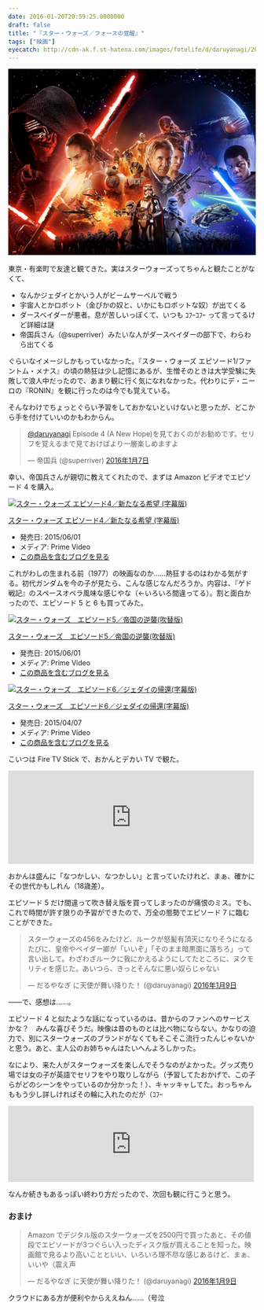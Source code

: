 ```yaml
---
date: 2016-01-20T20:59:25.0000000
draft: false
title: "『スター・ウォーズ／フォースの覚醒』"
tags: ["映画"]
eyecatch: http://cdn-ak.f.st-hatena.com/images/fotolife/d/daruyanagi/20160120/20160120203552.jpg
---
```

<p><span itemscope itemtype="http://schema.org/Photograph"><img src="20160120203552.jpg" alt="f:id:daruyanagi:20160120203552j:plain" title="f:id:daruyanagi:20160120203552j:plain" class="hatena-fotolife" itemprop="image"></span></p><p>東京・有楽町で友達と観てきた。実はスターウォーズってちゃんと観たことがなくて、</p>

<ul>
<li>なんかジェダイとかいう人がビームサーベルで戦う</li>
<li>宇宙人とかロボット（金ぴかの奴と、いかにもロボットな奴）が出てくる</li>
<li>ダースベイダーが悪者。息が苦しいっぽくて、いつも ｺﾌｰｺﾌｰ って言ってるけど詳細は謎</li>
<li>帝国兵さん（@superriver）みたいな人がダースベイダーの部下で、わらわら出てくる</li>
</ul><p>ぐらいなイメージしかもっていなかった。『スター・ウォーズ エピソード1/ファントム・メナス』の頃の熱狂は少し記憶にあるが、生憎そのときは大学受験に失敗して浪人中だったので、あまり観に行く気になれなかった。代わりにデ・ニーロの『RONIN』を観に行ったのは今でも覚えている。</p><p>そんなわけでちょっとぐらい予習をしておかないといけないと思ったが、どこから手を付けていいのかもわからん。</p><p><blockquote class="twitter-tweet" data-lang="ja"><p lang="ja" dir="ltr"><a href="https://twitter.com/daruyanagi?ref_src=twsrc%5Etfw">@daruyanagi</a> Episode 4 (A New Hope)を見ておくのがお勧めです。セリフを覚えるまで見ておけばより一層楽しめますよ</p>&mdash; 帝国兵 (@superriver) <a href="https://twitter.com/superriver/status/685244929283473408?ref_src=twsrc%5Etfw">2016年1月7日</a></blockquote><script async src="https://platform.twitter.com/widgets.js" charset="utf-8"></script></p><p>幸い、帝国兵さんが親切に教えてくれたので、まずは Amazon ビデオでエピソード 4 を購入。</p><p><div class="hatena-asin-detail"><a href="http://www.amazon.co.jp/exec/obidos/ASIN/B00VLAVCIM/bestylesnet-22/"><img src="https://images-fe.ssl-images-amazon.com/images/I/51sQIGr-H%2BL._SL160_.jpg" class="hatena-asin-detail-image" alt="スター・ウォーズ エピソード4／新たなる希望 (字幕版)" title="スター・ウォーズ エピソード4／新たなる希望 (字幕版)"></a><div class="hatena-asin-detail-info"><p class="hatena-asin-detail-title"><a href="http://www.amazon.co.jp/exec/obidos/ASIN/B00VLAVCIM/bestylesnet-22/">スター・ウォーズ エピソード4／新たなる希望 (字幕版)</a></p><ul><li><span class="hatena-asin-detail-label">発売日:</span> 2015/06/01</li><li><span class="hatena-asin-detail-label">メディア:</span> Prime Video</li><li><a href="http://d.hatena.ne.jp/asin/B00VLAVCIM/bestylesnet-22" target="_blank">この商品を含むブログを見る</a></li></ul></div><div class="hatena-asin-detail-foot"></div></div></p><p>これがわしの生まれる前（1977）の映画なのか……熱狂するのはわかる気がする。初代ガンダムを今の子が見たら、こんな感じなんだろうか。内容は、『ゲド戦記』のスペースオペラ風味な感じやな（←いろいろ間違ってる）。割と面白かったので、エピソード 5 と 6 も買ってみた。</p><p><div class="hatena-asin-detail"><a href="http://www.amazon.co.jp/exec/obidos/ASIN/B00VM66Y88/bestylesnet-22/"><img src="https://images-fe.ssl-images-amazon.com/images/I/61ITy7Vsx1L._SL160_.jpg" class="hatena-asin-detail-image" alt="スター・ウォーズ　エピソード5／帝国の逆襲(吹替版)" title="スター・ウォーズ　エピソード5／帝国の逆襲(吹替版)"></a><div class="hatena-asin-detail-info"><p class="hatena-asin-detail-title"><a href="http://www.amazon.co.jp/exec/obidos/ASIN/B00VM66Y88/bestylesnet-22/">スター・ウォーズ　エピソード5／帝国の逆襲(吹替版)</a></p><ul><li><span class="hatena-asin-detail-label">発売日:</span> 2015/06/01</li><li><span class="hatena-asin-detail-label">メディア:</span> Prime Video</li><li><a href="http://d.hatena.ne.jp/asin/B00VM66Y88/bestylesnet-22" target="_blank">この商品を含むブログを見る</a></li></ul></div><div class="hatena-asin-detail-foot"></div></div></p><p><div class="hatena-asin-detail"><a href="http://www.amazon.co.jp/exec/obidos/ASIN/B014KNHPEG/bestylesnet-22/"><img src="https://images-fe.ssl-images-amazon.com/images/I/51cji6NcO8L._SL160_.jpg" class="hatena-asin-detail-image" alt="スター・ウォーズ　エピソード6／ジェダイの帰還(字幕版)" title="スター・ウォーズ　エピソード6／ジェダイの帰還(字幕版)"></a><div class="hatena-asin-detail-info"><p class="hatena-asin-detail-title"><a href="http://www.amazon.co.jp/exec/obidos/ASIN/B014KNHPEG/bestylesnet-22/">スター・ウォーズ　エピソード6／ジェダイの帰還(字幕版)</a></p><ul><li><span class="hatena-asin-detail-label">発売日:</span> 2015/04/07</li><li><span class="hatena-asin-detail-label">メディア:</span> Prime Video</li><li><a href="http://d.hatena.ne.jp/asin/B014KNHPEG/bestylesnet-22" target="_blank">この商品を含むブログを見る</a></li></ul></div><div class="hatena-asin-detail-foot"></div></div></p><p>こいつは Fire TV Stick で、おかんとデカい TV で観た。</p><p><iframe src="https://hatenablog-parts.com/embed?url=https%3A%2F%2Fblog.daruyanagi.jp%2Fentry%2F2016%2F01%2F18%2F064413" title="実家に「Fire TV Stick」をプレゼントしたらわりと喜ばれた件について - だるろぐ" class="embed-card embed-blogcard" scrolling="no" frameborder="0" style="display: block; width: 100%; height: 190px; max-width: 500px; margin: 10px 0px;"></iframe></p><p>おかんは盛んに「なつかしい、なつかしい」と言っていたけれど、まぁ、確かにその世代かもしれん（18歳差）。</p><p>エピソード 5 だけ間違って吹き替え版を買ってしまったのが痛恨のミス。でも、これで時間が許す限りの予習ができたので、万全の態勢でエピソード 7 に臨むことができた。</p><p><blockquote class="twitter-tweet" data-lang="ja"><p lang="ja" dir="ltr">スターウォーズの456をみたけど、ルークが怒髪有頂天になりそうになるたびに、皇帝やベイダー卿が「いいぞ」「そのまま暗黒面に落ちろ」って言い出して。わざわざルークに我にかえるようにしてたところに、ヌクモリティを感じた。あいつら、きっとそんなに悪い奴らじゃない</p>&mdash; だるやなぎ に天使が舞い降りた！ (@daruyanagi) <a href="https://twitter.com/daruyanagi/status/685721073246015488?ref_src=twsrc%5Etfw">2016年1月9日</a></blockquote><script async src="https://platform.twitter.com/widgets.js" charset="utf-8"></script></p><p>――で、感想は……。</p><p>エピソード 4 と似たような話になっているのは、昔からのファンへのサービスかな？　みんな喜びそうだ。映像は昔のものとは比べ物にならない。かなりの迫力で、別にスターウォーズのブランドがなくてもそこそこ流行ったんじゃないかと思う。あと、主人公のお姉ちゃんはたいへんよろしかった。</p><p>なにより、来た人がスターウォーズを楽しんでそうなのがよかった。グッズ売り場では女の子が英語でセリフをやり取りしながら（予習してたおかげで、この子らがどのシーンをやっているのか分かった！）、キャッキャしてた。おっちゃんももう少し詳しければその輪に入れたのだが（ｺﾌｰ</p><p><iframe src="https://hatenablog-parts.com/embed?url=http%3A%2F%2Fstarwars.disney.co.jp%2Fhome.html" title="スター・ウォーズ｜STAR WARS｜" class="embed-card embed-webcard" scrolling="no" frameborder="0" style="display: block; width: 100%; height: 155px; max-width: 500px; margin: 10px 0px;"></iframe></p><p>なんか続きもあるっぽい終わり方だったので、次回も観に行こうと思う。</p>

<div class="section">
<h3>おまけ</h3>
<p><blockquote class="twitter-tweet" data-lang="ja"><p lang="ja" dir="ltr">Amazon でデジタル版のスターウォーズを2500円で買ったあと、その値段でエピソードが3つぐらい入ったディスク版が買えることを知った。映画館で見るより高いことといい、いろいろ理不尽な感じあるけど、まぁ、いいや（震え声</p>&mdash; だるやなぎ に天使が舞い降りた！ (@daruyanagi) <a href="https://twitter.com/daruyanagi/status/685821844566376448?ref_src=twsrc%5Etfw">2016年1月9日</a></blockquote><script async src="https://platform.twitter.com/widgets.js" charset="utf-8"></script></p><p>クラウドにある方が便利やからええねん……（号泣</p>

</div>